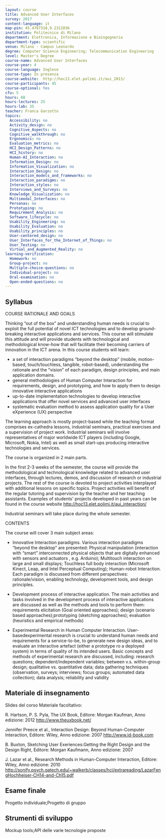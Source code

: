 ```yaml
---
layout: course
title: Advanced User Interfaces
survey: 2017
content-language: it
map-pin: 45.4787318,9.2312836
institution: Politecnico di Milano
department: Elettronica, Informazione e Bioingegneria
department-type: scientific
venue: Milano - Campus Leonardo
degree: Computer Science Engineering; Telecommunication Engineering
level: Master's Degree
course-name: Advanced User Interfaces
course-year: 4
course-language: Inglese
course-type: In presenza
course-website:  http://hoc13.elet.polimi.it/aui_2013/   
course-participants: 45
course-optional: Yes
cfu: 5
hours: 60
hours-lectures: 25
hours-lab: 35
teacher: Franca Garzotto
topics: 
  Accessibility: no 
  Activity_design: no 
  Cognitive_Aspects: no 
  Cognitive_walkthrough: no 
  Ergonomics: no 
  Evaluation_metrics: no 
  HCI_Design_Patterns: no 
  HCI_history: no 
  Human-AI_Interaction: no 
  Information_Design: no 
  Information_Visualization: no 
  Interaction_Design: no 
  Interaction_models_and_frameworks: no 
  Interaction_paradigms: no 
  Interaction_styles: no 
  Interviews_and_Surveys: no 
  Knowledge_Visualization: no 
  Multimodal_Interfaces: no 
  Personas: no 
  Prototyping: no 
  Requirement_Analysis: no 
  Software_lifecycle: no 
  Usability_Engineering: no 
  Usability_Evaluation: no 
  Usability_principles: no 
  User-centered_design: no 
  User_Interfaces_for_the_Internet_of_Things: no 
  User_Testing: no 
  Virtual_and_Augmented_Reality: no 
learning-verification: 
  Homework: no 
  Group-project: no 
  Multiple-choice-questions: no 
  Individual-project: no 
  Oral-examination: no 
  Open-ended-questions: no 
---
```



## Syllabus 
COURSE RATIONALE AND GOALS

Thinking “out of the box” and understanding human needs is crucial to exploit the full potential of novel ICT technologies and to develop ground-breaking interactive applications and services. This course will stimulate this attitude and will provide students with technological and methodological know-how that will facilitate their becoming carriers of innovation in the ICT arena.
In this course students will learn:

*    a set of interaction paradigms “beyond the desktop” (mobile, motion-based, touch/touchless, tangible, robot-based), understanding the rationale and the “vision” of each paradigm, design principles, and main application domains.
*    general methodologies of Human Computer Interaction for requirements, design, and prototyping, and how to apply them to design innovative interactive applications
*    up-to-date implementation technologies to develop interactive applications that offer novel services and advanced user interfaces
*    systematic evaluation method to assess application quality for a User eXperience (UX) perspective

The learning approach is mostly project-based while the teaching format comprises ex-cathedra lessons, industrial seminars, practical exercises and a supervision of project work. Industrial seminars will involve representatives of major worldwide ICT players (including Google, Microsoft, Nokia, Intel) as well as small start-ups producing interactive technologies and services.

The course is organized in 2 main parts.

In the first 2-3 weeks of the semester, the course will provide the methodological and technological knowledge related to advanced user interfaces, through lectures, demos, and discussion of research or industrial projects. The rest of the course is devoted to project activities interplayed with additional lessons on specific topics. Project activities will benefit of the regular tutoring and supervision by the teacher and her teaching assistants. Examples of students' projects developed in past years can be found in the course website http://hoc13.elet.polimi.it/aui_interaction/

Industrial seminars will take place during the whole semester.

CONTENTS

The course will cover 3 main subject areas:

*    Innovative Interaction paradigms. Various interaction paradigms “beyond the desktop” are presented: Physical manipulation (interaction with “smart” interconnected physical objects that are digitally enhanced with sensors and actuators , e.g. Arduino); Multitouch interaction on large and small displays; Touchless full body interaction (Microsoft Kinect, Leap, and Intel Perceptual Computing); Human-robot Interaction. Each paradigm is discussed from different perspectives: rationale/vision, enabling technology, development tools, and design principles.

 *   Development process of interactive application. The main activities and tasks involved in the development process of interactive applications are discussed as well as the methods and tools to perform them: requirements elicitation (Goal oriented approaches); design (scenario based approaches);prototyping (sketching approaches); evaluation (heuristics and empirical methods)

*    Experimental Research in Human Computer Interaction. User-basedexperimental research is crucial to understand human needs and requirements for a service-to-be, to generate new design ideas, and to evaluate an interactive artefact (either a prototype ro a deployed system) in terms of quality of its intended users. Basic concepts and methods of experimental research are discussed, including: research questions; dependent/independent variables; between v.s. within-group design; qualitative vs. quantitative data; data gathering techniques (observation, surveys; interviews; focus groups; automated data collection); data analysis; reliability and validity



## Materiale di insegnamento 
Slides del corso
Materiale facoltativo:

R. Hartson, P. S. Pyla, The UX Book, Editore: Morgan Kaufman, Anno edizione: 2012 http://www.theuxbook.net/

Jennifer Preece et al., Interaction Design: Beyond Human-Computer Interaction, Editore: Wiley, Anno edizione: 2007 http://www.id-book.com

B. Buxton, Sketching User Exeriences:Getting the Right Design and the Design Right, Editore: Morgan Kaufmann, Anno edizione: 2007

J. Lazar et al., Research Methods in Human-Computer Interaction, Editore: Wiley, Anno edizione: 2010 http://sonify.psych.gatech.edu/~walkerb/classes/hci/extrareading/LazarFengHochheiser-CH14-and-Ch15.pdf

## Esame finale 
Progetto individuale;Progetto di gruppo

## Strumenti di sviluppo 
Mockup tools;API delle varie tecnologie proposte
